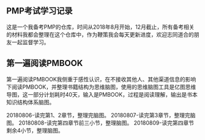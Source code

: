 ## PMP考试学习记录

这是一个我备考PMP的仓库，时间从2018年8月开始，12月截止，所有备考相关的材料我都会整理在这个仓库中，作为鞭策我会每天更新进度，欢迎志同道合的朋友一起监督学习。

## 第一遍阅读PMBOOK
第一遍阅读PMBOOK我侧重于感性认识，在不接收其他人、其他渠道信息的影响下阅读PMBOOK，并整理书籍结构为思维脑图，使用的思维脑图工具是亿图思维导图，这一部分计划耗时40天，输入是PMBOOK，过程是阅读理解，输出是书本知识结构体系脑图。

20180806-读完第1、2章节，整理完脑图。
20180807-读完第3章节，整理完脑图。
20180808-读完第四章节前三小节，整理脑图。
20180809-读完第四章节剩余4小节，整理脑图。